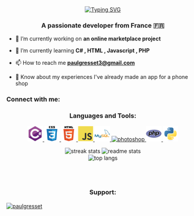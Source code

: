 <div align = "center" ><a href="https://git.io/typing-svg"><img src="https://readme-typing-svg.herokuapp.com?font=Fira+Code&pause=1000&color=36F794&background=FFFFFF00&center=true&random=false&width=435&lines=Hello+!;Welcome+to+my+GitHub+;My+name's+Paul+Gresset" alt="Typing SVG" /></a></div>

<h3 align="center">A passionate developer from France 🇫🇷</h3>

- 🔭 I’m currently working on **an online marketplace project**

- 🌱 I’m currently learning **C# , HTML , Javascript , PHP**

- 📫 How to reach me **paulgresset3@gmail.com**

- 📄 Know about my experiences I've already made an app for a phone shop

<h3 align="left">Connect with me:</h3>
<p align="left">
</p>

<h3 align="center">Languages and Tools:</h3>
<p align="center"> <a href="https://www.w3schools.com/cs/" target="_blank" rel="noreferrer"> <img src="https://raw.githubusercontent.com/devicons/devicon/master/icons/csharp/csharp-original.svg" alt="csharp" width="40" height="40"/> </a> <a href="https://www.w3schools.com/css/" target="_blank" rel="noreferrer"> <img src="https://raw.githubusercontent.com/devicons/devicon/master/icons/css3/css3-original-wordmark.svg" alt="css3" width="40" height="40"/> </a> <a href="https://www.w3.org/html/" target="_blank" rel="noreferrer"> <img src="https://raw.githubusercontent.com/devicons/devicon/master/icons/html5/html5-original-wordmark.svg" alt="html5" width="40" height="40"/> </a> <a href="https://developer.mozilla.org/en-US/docs/Web/JavaScript" target="_blank" rel="noreferrer"> <img src="https://raw.githubusercontent.com/devicons/devicon/master/icons/javascript/javascript-original.svg" alt="javascript" width="40" height="40"/> </a> <a href="https://www.mysql.com/" target="_blank" rel="noreferrer"> <img src="https://raw.githubusercontent.com/devicons/devicon/master/icons/mysql/mysql-original-wordmark.svg" alt="mysql" width="40" height="40"/> </a> <a href="https://www.photoshop.com/en" target="_blank" rel="noreferrer"> <img src="https://upload.wikimedia.org/wikipedia/commons/thumb/a/af/Adobe_Photoshop_CC_icon.svg/1200px-Adobe_Photoshop_CC_icon.svg.png" alt="photoshop" width="40" height="40"/> </a> <a href="https://www.php.net" target="_blank" rel="noreferrer"> <img src="https://raw.githubusercontent.com/devicons/devicon/master/icons/php/php-original.svg" alt="php" width="40" height="40"/> </a> <a href="https://www.python.org" target="_blank" rel="noreferrer"> <img src="https://raw.githubusercontent.com/devicons/devicon/master/icons/python/python-original.svg" alt="python" width="40" height="40"/> </a> </p>

<div align=center>
  <img width=390 src="https://streak-stats.demolab.com/?user=paulgsst&count_private=true&theme=gotham&border_radius=10" alt="streak stats"/>
  <img width=390 src="https://github-readme-stats.vercel.app/api?username=paulgsst&show_icons=true&theme=gotham&rank_icon=github&border_radius=10" alt="readme stats" />
  <br/>
  <img width=325 align="center" src="https://github-readme-stats.vercel.app/api/top-langs/?username=paulgsst&layout=compact&theme=gotham&border_radius=10&size_weight=0.5&count_weight=0.5&" alt="top langs" />
</div>

<br/><br/>

<h3 align="center">Support:</h3>
<p><a href="https://ko-fi.com/paulgresset"> <img align="center" src="https://cdn.ko-fi.com/cdn/kofi3.png?v=3" height="50" width="210" alt="paulgresset" /></a></p><br><br>
